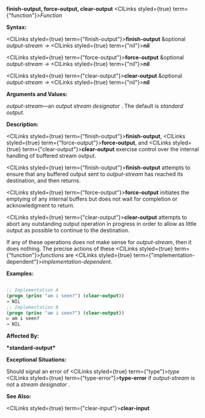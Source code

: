 **finish-output, force-output, clear-output** <ClLinks styled={true} term={"function"}><i>Function</i></ClLinks> 



**Syntax:** 



<ClLinks styled={true} term={"finish-output"}><b>finish-output</b></ClLinks> &amp;optional *output-stream →* <ClLinks styled={true} term={"nil"}><b>nil</b></ClLinks> 



<ClLinks styled={true} term={"force-output"}><b>force-output</b></ClLinks> &amp;optional *output-stream →* <ClLinks styled={true} term={"nil"}><b>nil</b></ClLinks> 



<ClLinks styled={true} term={"clear-output"}><b>clear-output</b></ClLinks> &amp;optional *output-stream →* <ClLinks styled={true} term={"nil"}><b>nil</b></ClLinks> 



**Arguments and Values:** 



*output-stream*—an *output stream designator* . The default is *standard output*. 



**Description:** 



<ClLinks styled={true} term={"finish-output"}><b>finish-output</b></ClLinks>, <ClLinks styled={true} term={"force-output"}><b>force-output</b></ClLinks>, and <ClLinks styled={true} term={"clear-output"}><b>clear-output</b></ClLinks> exercise control over the internal handling of buffered stream output. 



<ClLinks styled={true} term={"finish-output"}><b>finish-output</b></ClLinks> attempts to ensure that any buffered output sent to *output-stream* has reached its destination, and then returns. 



<ClLinks styled={true} term={"force-output"}><b>force-output</b></ClLinks> initiates the emptying of any internal buffers but does not wait for completion or acknowledgment to return. 



<ClLinks styled={true} term={"clear-output"}><b>clear-output</b></ClLinks> attempts to abort any outstanding output operation in progress in order to allow as little output as possible to continue to the destination. 



If any of these operations does not make sense for *output-stream*, then it does nothing. The precise actions of these <ClLinks styled={true} term={"function"}><i>functions</i></ClLinks> are <ClLinks styled={true} term={"implementation-dependent"}><i>implementation-dependent</i></ClLinks>. 







 



 



**Examples:**
```lisp

;; Implementation A 
(progn (princ "am i seen?") (clear-output)) 
→ NIL 
;; Implementation B 
(progn (princ "am i seen?") (clear-output)) 
▷ am i seen? 
→ NIL 

```
**Affected By:** 



**\*standard-output\*** 



**Exceptional Situations:** 



Should signal an error of <ClLinks styled={true} term={"type"}><i>type</i></ClLinks> <ClLinks styled={true} term={"type-error"}><b>type-error</b></ClLinks> if *output-stream* is not a *stream designator* . 



**See Also:** 



<ClLinks styled={true} term={"clear-input"}><b>clear-input</b></ClLinks> 




